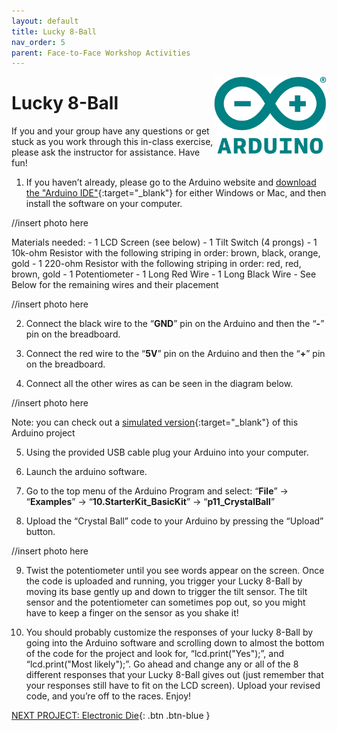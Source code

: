 ```yaml
---
layout: default
title: Lucky 8-Ball
nav_order: 5
parent: Face-to-Face Workshop Activities
---
```

<img src="..\images\arduino-icon.png" alt="arduino icon" style="float:right;width:180px;">

# Lucky 8-Ball

If you and your group have any questions or get stuck as you work through this in-class exercise, please ask the instructor for assistance.  Have fun!

1. If you haven’t already, please go to the Arduino website and [download the "Arduino IDE"](https://www.arduino.cc/en/Main/Software){:target="_blank"} for either Windows or Mac, and then install the software on your computer.

//insert photo here

Materials needed:
          - 1 LCD Screen (see below)
          - 1 Tilt Switch (4 prongs)
          - 1 10k-ohm Resistor with the following striping in order: brown, black, orange, gold
          - 1 220-ohm Resistor with the following striping in order: red, red, brown, gold
          - 1 Potentiometer
          - 1 Long Red Wire
          - 1 Long Black Wire
          - See Below for the remaining wires and their placement

//insert photo here

2. Connect the black wire to the “**GND**” pin on the Arduino and then the “**-**” pin on the breadboard.

3. Connect the red wire to the “**5V**” pin on the Arduino and then the “**+**” pin on the breadboard.

4. Connect all the other wires as can be seen in the diagram below.

//insert photo here

Note: you can check out a [simulated version](https://goo.gl/9Lo9wQ){:target="_blank"} of this Arduino project

5. Using the provided USB cable plug your Arduino into your computer.

6. Launch the arduino software.

7. Go to the top menu of the Arduino Program and select: “**File**” -> “**Examples**” -> “**10.StarterKit_BasicKit**” -> “**p11_CrystalBall**”

8. Upload the “Crystal Ball” code to your Arduino by pressing the “Upload” button.

//insert photo here

9. Twist the potentiometer until you see words appear on the screen. Once the code is uploaded and running, you trigger your Lucky 8-Ball by moving its base gently up and down to trigger the tilt sensor. The tilt sensor and the potentiometer can sometimes pop out, so you might have to keep a finger on the sensor as you shake it!

10. You should probably customize the responses of your lucky 8-Ball by going into the Arduino software and scrolling down to almost the bottom of the code for the project and look for, “lcd.print("Yes");”, and “lcd.print("Most likely");”. Go ahead and change any or all of the 8 different responses that your Lucky 8-Ball gives out (just remember that your responses still have to fit on the LCD screen). Upload your revised code, and you’re off to the races. Enjoy!

[NEXT PROJECT: Electronic Die](electronic_die.html){: .btn .btn-blue }

